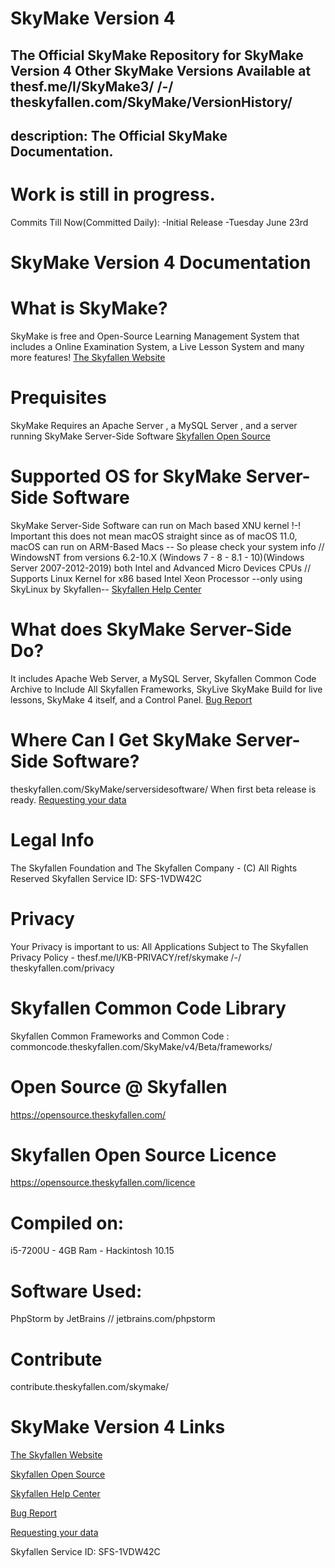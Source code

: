 # SkyMake Version 4
The Official SkyMake Repository for SkyMake Version 4
Other SkyMake Versions Available at thesf.me/l/SkyMake3/ /-/ theskyfallen.com/SkyMake/VersionHistory/
---
description: The Official SkyMake Documentation.
---

# Work is still in progress.
Commits Till Now(Committed Daily):
-Initial Release
-Tuesday June 23rd
# SkyMake Version 4 Documentation

# What is SkyMake?
SkyMake is free and Open-Source Learning Management System that includes a Online Examination System, a Live Lesson System and many more features!
[The Skyfallen Website](https://www.theskyfallen.com)

# Prequisites
SkyMake Requires an Apache Server , a MySQL Server , and a server running SkyMake Server-Side Software
[Skyfallen Open Source](https://opensource.theskyfallen.com)

# Supported OS for SkyMake Server-Side Software
SkyMake Server-Side Software can run on Mach based XNU kernel !-! Important this does not mean macOS straight since as of macOS 11.0, macOS can run on ARM-Based Macs -- So please check your system info // WindowsNT from versions 6.2-10.X (Windows 7 - 8 - 8.1 - 10)(Windows Server 2007-2012-2019) both Intel and Advanced Micro Devices CPUs // Supports Linux Kernel for x86 based Intel Xeon Processor --only using SkyLinux by Skyfallen--
[Skyfallen Help Center](https://help.theskyfallen.com)

# What does SkyMake Server-Side Do?
It includes Apache Web Server, a MySQL Server, Skyfallen Common Code Archive to Include All Skyfallen Frameworks, SkyLive SkyMake Build for live lessons, SkyMake 4 itself, and a Control Panel.
[Bug Report](https://help.theskyfallen.com/index.php?category=15&a=add)

# Where Can I Get SkyMake Server-Side Software?
theskyfallen.com/SkyMake/serversidesoftware/ When first beta release is ready.
[Requesting your data](https://help.theskyfallen.com/knowledgebase.php?article=3)

# Legal Info
The Skyfallen Foundation and The Skyfallen Company - (C) All Rights Reserved
Skyfallen Service ID: SFS-1VDW42C

# Privacy
Your Privacy is important to us: All Applications Subject to The Skyfallen Privacy Policy - thesf.me/l/KB-PRIVACY/ref/skymake /-/ theskyfallen.com/privacy

# Skyfallen Common Code Library
Skyfallen Common Frameworks and Common Code : commoncode.theskyfallen.com/SkyMake/v4/Beta/frameworks/

# Open Source @ Skyfallen
https://opensource.theskyfallen.com/


# Skyfallen Open Source Licence
https://opensource.theskyfallen.com/licence

# Compiled on:
i5-7200U - 4GB Ram - Hackintosh 10.15

# Software Used:
PhpStorm by JetBrains // jetbrains.com/phpstorm

# Contribute
contribute.theskyfallen.com/skymake/

# SkyMake Version 4 Links

[The Skyfallen Website](https://www.theskyfallen.com)

[Skyfallen Open Source](https://opensource.theskyfallen.com)

[Skyfallen Help Center](https://help.theskyfallen.com)

[Bug Report](https://help.theskyfallen.com/index.php?category=15&a=add)

[Requesting your data](https://help.theskyfallen.com/knowledgebase.php?article=3)

Skyfallen Service ID: SFS-1VDW42C

